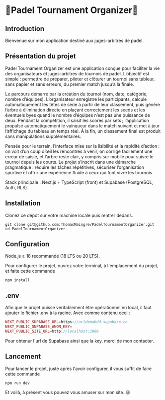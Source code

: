 # 🎾Padel Tournament Organizer🎾

## Introduction

Bienvenue sur mon application destiné aux juges-arbitres de padel.

## Présentation du projet

Padel Tournament Organizer est une application conçue pour faciliter la vie des organisateurs et juges-arbitres de tournois de padel. L’objectif est simple : permettre de préparer, piloter et clôturer un tournoi sans tableur, sans papier et sans erreurs, du premier match jusqu’à la finale.

Le parcours démarre par la création du tournoi (nom, date, catégorie, nombre d’équipes). L’organisateur enregistre les participants, calcule automatiquement les têtes de série à partir de leur classement, puis génère l’arbre à élimination directe en plaçant correctement les seeds et les éventuels byes quand le nombre d’équipes n’est pas une puissance de deux. Pendant la compétition, il saisit les scores par sets ; l’application propulse automatiquement le vainqueur dans le match suivant et met à jour l’affichage du tableau en temps réel. À la fin, un classement final est produit sans manipulations supplémentaires.

Pensée pour le terrain, l’interface mise sur la lisibilité et la rapidité d’action : on voit d’un coup d’œil les rencontres à venir, on corrige facilement une erreur de saisie, et l’arbre reste clair, y compris sur mobile pour suivre le tournoi depuis les courts. Le projet s’inscrit dans une démarche pragmatique : réduire les tâches répétitives, sécuriser l’organisation sportive et offrir une expérience fluide à ceux qui font vivre les tournois.

Stack principale : Next.js + TypeScript (front) et Supabase (PostgreSQL, Auth, RLS).

## Installation

Clonez ce dépôt sur votre machine locale puis rentrer dedans.
```
git clone git@github.com:ThomasMaingre/PadelTournamentOrganizer.git
cd PadelTournamentOrganizer
```


## Configuration
Node.js ≥ 18 recommandé (18 LTS ou 20 LTS).

Pour configurer le projet, ouvrez votre terminal, à l'emplacement du projet, et faite cette commande
```
npm install
```

## .env

Afin que le projet puisse véritablement être opérationnel en local, il faut ajouter le fichier .env à la racine. Avec comme contenu ceci :
```php
NEXT_PUBLIC_SUPABASE_URL=https://urldemabdd.supabase.co
NEXT_PUBLIC_SUPABASE_ANON_KEY=
NEXT_PUBLIC_SITE_URL=http://localhost:3000
```
Pour obtenur l'url de Supabase ainsi que la key, merci de mon contacter.


## Lancement

Pour lancer le projet, juste après l'avoir configurer, il vous suffit de faire cette commande  
```
npm run dev
```

Et voilà, à présent vous pouvez vous amuser sur mon site. 😃






